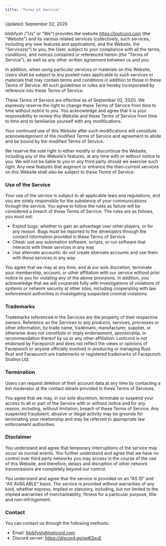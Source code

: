 ```yaml
---
title: 'Terms of Service'
---
```


Updated: September 02, 2020

blobfysh ("Us" or "We") provides the website https://lootcord.com (the "Website") and its various related services (collectively, such services, including any new features and applications, and the Website, the "Service(s)") to you, the User, subject to your compliance with all the terms, conditions, and notices contained or referenced herein (the "Terms of Service"), as well as any other written agreement between us and you.

In addition, when using particular services or materials on this Website, Users shall be subject to any posted rules applicable to such services or materials that may contain terms and conditions in addition to those in these Terms of Service. All such guidelines or rules are hereby incorporated by reference into these Terms of Service.

These Terms of Service are effective as of September 02, 2020. We expressly reserve the right to change these Terms of Service from time to time without notice to you. You acknowledge and agree that it is your responsibility to review this Website and these Terms of Service from time to time and to familiarize yourself with any modifications.

Your continued use of this Website after such modifications will constitute acknowledgement of the modified Terms of Service and agreement to abide and be bound by the modified Terms of Service.

We reserve the sole right to either modify or discontinue the Website, including any of the Website’s features, at any time with or without notice to you. We will not be liable to you or any third party should we exercise such right. Any new features that augment or enhance the then-current services on this Website shall also be subject to these Terms of Service.

### Use of the Service

Your use of the service is subject to all applicable laws and regulations, and you are solely responsible for the substance of your communications through the service. You agree to follow the rules as failure will be considered a breach of these Terms of Service. The rules are as follows, you must not:

- Exploit bugs: whether to gain an advantage over other players, or for any reason. Bugs must be reported to the developers through the contact information provided in these Terms of Service
- Cheat: use any automation software, scripts, or run software that interacts with these services in any way
- Use alternate accounts: do not create alternate accounts and use them with these services in any way

You agree that we may at any time, and at our sole discretion, terminate your membership, account, or other affiliation with our service without prior notice to you for violating any of the above provisions. In addition, you acknowledge that we will cooperate fully with investigations of violations of systems or network security at other sites, including cooperating with law enforcement authorities in investigating suspected criminal violations.

### Trademarks

Trademarks referenced in the Services are the property of their respective owners. Reference on the Services to any products, services, processes or other information, by trade name, trademark, manufacturer, supplier, or otherwise does not constitute or imply endorsement, sponsorship, or recommendation thereof by us or any other affiliation. Lootcord is not endorsed by Facepunch and does not reflect the views or opinions of Facepunch or anyone officially involved in producing or managing Rust. Rust and Facepunch are trademarks or registered trademarks of Facepunch Studios Ltd.

### Termination

Users can request deletion of their account data at any time by contacting a bot moderator at the contact details provided in these Terms of Services.

You agree that we may, in our sole discretion, terminate or suspend your access to all or part of the Service with or without notice and for any reason, including, without limitation, breach of these Terms of Service. Any suspected fraudulent, abusive or illegal activity may be grounds for terminating your relationship and may be referred to appropriate law enforcement authorities.

### Disclaimer

You understand and agree that temporary interruptions of the service may occur as normal events. You further understand and agree that we have no control over third party networks you may access in the course of the use of this Website, and therefore, delays and disruption of other network transmissions are completely beyond our control.

You understand and agree that the service is provided on an "AS IS" and "AS AVAILABLE" basis. The service is provided without warranties of any kind, whether express, implied or statutory, including, but not limited to the implied warranties of merchantability, fitness for a particular purpose, title and non-infringement.

### Contact

You can contact us through the following methods:

- Email: blobfysh@lootcord.com
- Discord server: https://discord.gg/apKSxuE